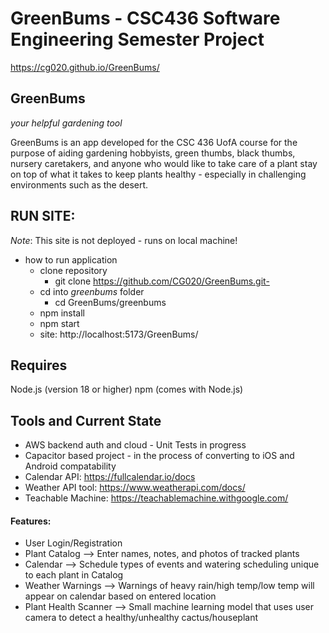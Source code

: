 # GreenBums - CSC436 Software Engineering Semester Project

https://cg020.github.io/GreenBums/

## GreenBums
*your helpful gardening tool*

GreenBums is an app developed for the CSC 436 UofA course for the purpose of aiding gardening hobbyists, green thumbs, black thumbs, nursery caretakers, and anyone who would like to take care of a plant stay on top of what it takes to keep plants healthy - especially in challenging environments such as the desert.

## RUN SITE: 
*Note*: This site is not deployed - runs on local machine!
- how to run application
  - clone repository 
    - git clone https://github.com/CG020/GreenBums.git- 
  - cd into *greenbums* folder
    - cd GreenBums/greenbums
  - npm install
  - npm start
  - site: http://localhost:5173/GreenBums/
 
## Requires
Node.js (version 18 or higher)
npm (comes with Node.js)
 
## Tools and Current State
- AWS backend auth and cloud - Unit Tests in progress
- Capacitor based project - in the process of converting to iOS and Android compatability
- Calendar API: https://fullcalendar.io/docs
- Weather API tool: https://www.weatherapi.com/docs/
- Teachable Machine: https://teachablemachine.withgoogle.com/

#### Features:
- User Login/Registration
- Plant Catalog --> Enter names, notes, and photos of tracked plants
- Calendar --> Schedule types of events and watering scheduling unique to each plant in Catalog
- Weather Warnings --> Warnings of heavy rain/high temp/low temp will appear on calendar based on entered location
- Plant Health Scanner --> Small machine learning model that uses user camera to detect a healthy/unhealthy cactus/houseplant
